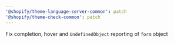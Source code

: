 ```yaml
---
'@shopify/theme-language-server-common': patch
'@shopify/theme-check-common': patch
---
```


Fix completion, hover and `UndefinedObject` reporting of `form` object

